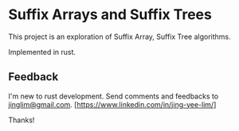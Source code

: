 # Suffix Arrays and Suffix Trees

This project is an exploration of Suffix Array, Suffix Tree algorithms.

Implemented in rust.

## Feedback
I'm new to rust development. 
Send comments and feedbacks to jinglim@gmail.com.
[https://www.linkedin.com/in/jing-yee-lim/]

Thanks!
